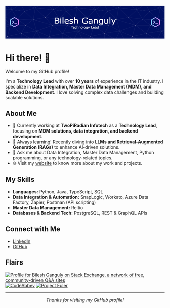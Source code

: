 ![Header](./github-header-image.png)

# Hi there! 👋

Welcome to my GitHub profile!

I'm a **Technology Lead** with over **10 years** of experience in the IT industry. I specialize in **Data Integration, Master Data Management (MDM), and Backend Development**. I love solving complex data challenges and building scalable solutions.

## About Me

- 🔭 Currently working at **TwoPiRadian Infotech** as a **Technology Lead**, focusing on **MDM solutions, data integration, and backend development**.
- 🌱 Always learning! Recently diving into **LLMs and Retrieval-Augmented Generation (RAGs)** to enhance AI-driven solutions.
- 💬 Ask me about Data Integration, Master Data Management, Python programming, or any technology-related topics.
- 🌐 Visit my [website](https://bileshg.github.io) to know more about my work and projects.

## My Skills

- **Languages:** Python, Java, TypeScript, SQL
- **Data Integration & Automation:** SnapLogic, Workato, Azure Data Factory, Zapier, Postman (API scripting)
- **Master Data Management:** Reltio
- **Databases & Backend Tech:** PostgreSQL, REST & GraphQL APIs
  
## Connect with Me

- [LinkedIn](https://www.linkedin.com/in/bilesh-ganguly/)
- [GitHub](https://github.com/bileshg)

## Flairs

<a href="https://stackexchange.com/users/8011176">
<img src="https://stackexchange.com/users/flair/8011176.png" width="215" height="60" alt="Profile for Bilesh Ganguly on Stack Exchange, a network of free, community-driven Q&amp;A sites" title="Profile for Bilesh Ganguly on Stack Exchange, a network of free, community-driven Q&amp;A sites"></a>

<a href="https://www.codeabbey.com/index/user_banner/bileshganguly.png">
<img src="https://www.codeabbey.com/index/user_banner/bileshganguly.png" width="215" height="60" alt="CodeAbbey"></a>

<a href="https://projecteuler.net/profile/bileshg.png">
<img src="https://projecteuler.net/profile/bileshg.png" width="215" height="60" alt="Project Euler"></a>
<br/>

---
<div align="center"><i>Thanks for visiting my GitHub profile!</i></div>
